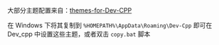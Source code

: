 大部分主题配置来自：[themes-for-Dev-CPP ](https://github.com/optimize-2/themes-for-Dev-CPP)

在 Windows 下将其复制到 `%HOMEPATH%\AppData\Roaming\Dev-Cpp` 即可在 Dev_cpp 中设置这些主题，或者双击 `copy.bat` 脚本